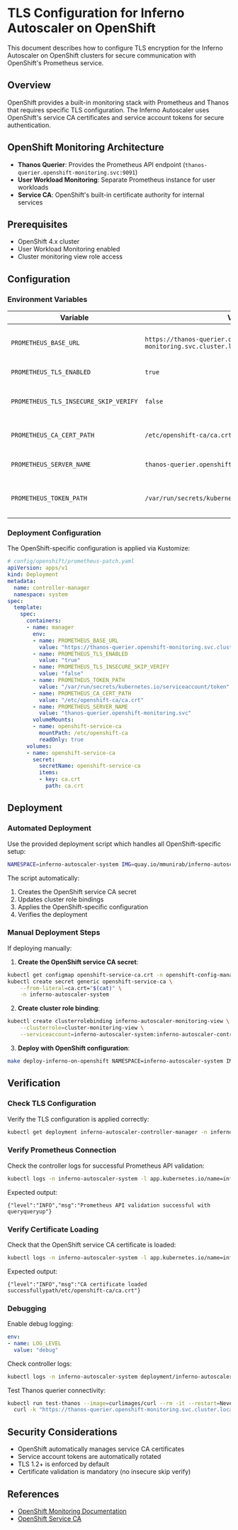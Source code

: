 # TLS Configuration for Inferno Autoscaler on OpenShift

This document describes how to configure TLS encryption for the Inferno Autoscaler on OpenShift clusters for secure communication with OpenShift's Prometheus service.

## Overview

OpenShift provides a built-in monitoring stack with Prometheus and Thanos that requires specific TLS configuration. The Inferno Autoscaler uses OpenShift's service CA certificates and service account tokens for secure authentication.

## OpenShift Monitoring Architecture

- **Thanos Querier**: Provides the Prometheus API endpoint (`thanos-querier.openshift-monitoring.svc:9091`)
- **User Workload Monitoring**: Separate Prometheus instance for user workloads
- **Service CA**: OpenShift's built-in certificate authority for internal services

## Prerequisites

- OpenShift 4.x cluster
- User Workload Monitoring enabled
- Cluster monitoring view role access

## Configuration

### Environment Variables

| Variable | Value | Description |
|----------|-------|-------------|
| `PROMETHEUS_BASE_URL` | `https://thanos-querier.openshift-monitoring.svc.cluster.local:9091` | OpenShift's Thanos querier endpoint |
| `PROMETHEUS_TLS_ENABLED` | `true` | Enable TLS encryption |
| `PROMETHEUS_TLS_INSECURE_SKIP_VERIFY` | `false` | Verify certificates (production secure) |
| `PROMETHEUS_CA_CERT_PATH` | `/etc/openshift-ca/ca.crt` | OpenShift service CA certificate |
| `PROMETHEUS_SERVER_NAME` | `thanos-querier.openshift-monitoring.svc` | Server name for certificate validation |
| `PROMETHEUS_TOKEN_PATH` | `/var/run/secrets/kubernetes.io/serviceaccount/token` | Service account token for authentication |

### Deployment Configuration

The OpenShift-specific configuration is applied via Kustomize:

```yaml
# config/openshift/prometheus-patch.yaml
apiVersion: apps/v1
kind: Deployment
metadata:
  name: controller-manager
  namespace: system
spec:
  template:
    spec:
      containers:
      - name: manager
        env:
        - name: PROMETHEUS_BASE_URL
          value: "https://thanos-querier.openshift-monitoring.svc.cluster.local:9091"
        - name: PROMETHEUS_TLS_ENABLED
          value: "true"
        - name: PROMETHEUS_TLS_INSECURE_SKIP_VERIFY
          value: "false"
        - name: PROMETHEUS_TOKEN_PATH
          value: "/var/run/secrets/kubernetes.io/serviceaccount/token"
        - name: PROMETHEUS_CA_CERT_PATH
          value: "/etc/openshift-ca/ca.crt"
        - name: PROMETHEUS_SERVER_NAME
          value: "thanos-querier.openshift-monitoring.svc"
        volumeMounts:
        - name: openshift-service-ca
          mountPath: /etc/openshift-ca
          readOnly: true
      volumes:
      - name: openshift-service-ca
        secret:
          secretName: openshift-service-ca
          items:
          - key: ca.crt
            path: ca.crt
```

## Deployment

### Automated Deployment

Use the provided deployment script which handles all OpenShift-specific setup:

```bash
NAMESPACE=inferno-autoscaler-system IMG=quay.io/mmunirab/inferno-autoscaler:multi-arch0.5tls make deploy-inferno-on-openshift
```

The script automatically:
1. Creates the OpenShift service CA secret
2. Updates cluster role bindings
3. Applies the OpenShift-specific configuration
4. Verifies the deployment

### Manual Deployment Steps

If deploying manually:

1. **Create the OpenShift service CA secret**:
```bash
kubectl get configmap openshift-service-ca.crt -n openshift-config-managed -o jsonpath='{.data.service-ca\.crt}' | \
kubectl create secret generic openshift-service-ca \
    --from-literal=ca.crt="$(cat)" \
    -n inferno-autoscaler-system
```

2. **Create cluster role binding**:
```bash
kubectl create clusterrolebinding inferno-autoscaler-monitoring-view \
    --clusterrole=cluster-monitoring-view \
    --serviceaccount=inferno-autoscaler-system:inferno-autoscaler-controller-manager
```

3. **Deploy with OpenShift configuration**:
```bash
make deploy-inferno-on-openshift NAMESPACE=inferno-autoscaler-system IMG=your-image:tag
```

## Verification

### Check TLS Configuration

Verify the TLS configuration is applied correctly:

```bash
kubectl get deployment inferno-autoscaler-controller-manager -n inferno-autoscaler-system -o jsonpath='{.spec.template.spec.containers[0].env[?(@.name=="PROMETHEUS_TLS_ENABLED")].value}'
```

### Verify Prometheus Connection

Check the controller logs for successful Prometheus API validation:

```bash
kubectl logs -n inferno-autoscaler-system -l app.kubernetes.io/name=inferno-autoscaler | grep "Prometheus API validation"
```

Expected output:
```
{"level":"INFO","msg":"Prometheus API validation successful with queryqueryup"}
```

### Verify Certificate Loading

Check that the OpenShift service CA certificate is loaded:

```bash
kubectl logs -n inferno-autoscaler-system -l app.kubernetes.io/name=inferno-autoscaler | grep "CA certificate loaded"
```

Expected output:
```
{"level":"INFO","msg":"CA certificate loaded successfullypath/etc/openshift-ca/ca.crt"}
```

### Debugging

Enable debug logging:

```yaml
env:
- name: LOG_LEVEL
  value: "debug"
```

Check controller logs:

```bash
kubectl logs -n inferno-autoscaler-system deployment/inferno-autoscaler-controller-manager
```

Test Thanos querier connectivity:

```bash
kubectl run test-thanos --image=curlimages/curl --rm -it --restart=Never -- \
  curl -k "https://thanos-querier.openshift-monitoring.svc.cluster.local:9091/api/v1/query?query=up"
```

## Security Considerations

- OpenShift automatically manages service CA certificates
- Service account tokens are automatically rotated
- TLS 1.2+ is enforced by default
- Certificate validation is mandatory (no insecure skip verify)

## References

- [OpenShift Monitoring Documentation](https://docs.openshift.com/container-platform/latest/monitoring/monitoring-overview.html)
- [OpenShift Service CA](https://docs.openshift.com/container-platform/latest/security/certificates/service-serving-certificate.html) 